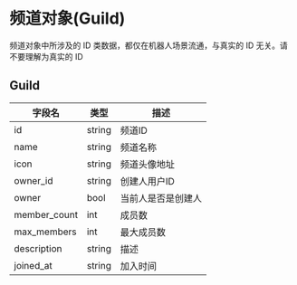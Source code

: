 # 频道对象(Guild)

频道对象中所涉及的 ID 类数据，都仅在机器人场景流通，与真实的 ID 无关。请不要理解为真实的 ID

## Guild
| 字段名 | 类型 | 描述 |
| --- | --- | --- |
| id  | string | 频道ID |
| name | string | 频道名称 |
| icon | string | 频道头像地址 |
| owner_id | string | 创建人用户ID |
| owner | bool | 当前人是否是创建人 |
| member_count | int | 成员数 |
| max_members | int | 最大成员数 |
| description  | string | 描述 |
| joined_at | string | 加入时间 |
